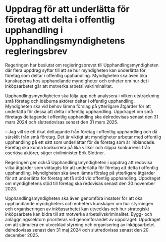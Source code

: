 # Uppdrag för att underlätta för företag att delta i offentlig upphandling i Upphandlingsmyndighetens regleringsbrev

Regeringen har beslutat om regleringsbrevet till Upphandlingsmyndigheten där flera uppdrag syftar till att se hur myndigheten kan underlätta för företag som deltar i offentlig upphandling. Myndigheten ska även öka kunskaperna hos upphandlande myndigheter och enheter om hur det i inköpsarbetet går att motverka arbetslivskriminalitet.

Upphandlingsmyndigheten ska följa upp och analysera i vilken utsträckning små företag och idéburna aktörer deltar i offentlig upphandling. Myndigheten ska vid behov lämna förslag på ytterligare åtgärder för att underlätta för dessa att delta i offentlig upphandling. Uppdraget om små företags deltagande i offentlig upphandling ska delredovisas senast den 31 mars 2024 och slutredovisas senast den 31 mars 2025.

– Jag vill se ett ökat deltagande från företag i offentlig upphandling och då särskilt från små företag. Det är viktigt att myndigheter arbetar med offentlig upphandling på ett sätt som underlättar för de företag som är inblandade. Företag ska kunna konkurrera på lika villkor och slippa konkurrens från oseriösa aktörer, säger civilminister Erik Slottner.

Regeringen ger också Upphandlingsmyndigheten i uppdrag att redovisa vilka åtgärder som vidtagits för att underlätta för företag att delta i offentlig upphandling. Myndigheten ska även lämna förslag på ytterligare åtgärder för att underlätta för företag att få stöd vid offentlig upphandling. Uppdraget om myndighetens stöd till företag ska redovisas senast den 30 november 2023.

Upphandlingsmyndigheten ska även genomföra insatser för att öka upphandlande myndigheters och enheters kunskaper om hur styrningen och organiseringen av inköpsarbetet kan utvecklas och hur strategiskt inköpsarbete kan bidra till att motverka arbetslivskriminalitet. Bygg- och anläggningssektorn prioriteras vid genomförandet av uppdraget. Uppdraget om att stimulera en utvecklad styrning och organisering av inköpsarbetet delredovisas senast den 31 maj 2024 och slutredovisas senast den 20 december 2025.
